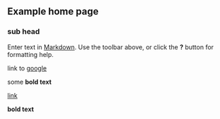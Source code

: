 ## Example home page
### sub head
Enter text in [Markdown](http://daringfireball.net/projects/markdown/). Use the toolbar above, or click the **?** button for formatting help.

link to [google](http://google.com)

some **bold text** 

[link](wefewfewfw)

**bold text**
